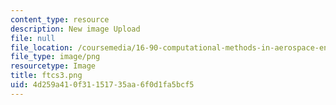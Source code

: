 ```yaml
---
content_type: resource
description: New image Upload
file: null
file_location: /coursemedia/16-90-computational-methods-in-aerospace-engineering-spring-2014/4d259a410f31151735aa6f0d1fa5bcf5_ftcs3.png
file_type: image/png
resourcetype: Image
title: ftcs3.png
uid: 4d259a41-0f31-1517-35aa-6f0d1fa5bcf5
---
```

